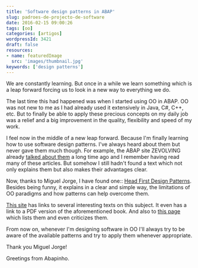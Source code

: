 ```yaml
---
title: 'Software design patterns in ABAP'
slug: padroes-de-projecto-de-software
date: 2016-02-15 09:00:26
tags: [oo]
categories: [artigos]
wordpressId: 3421
draft: false
resources:
- name: featuredImage
  src: 'images/thumbnail.jpg'
keywords: ['design patterns']
---
```

We are constantly learning. But once in a while we learn something which is a leap forward forcing us to look in a new way to everything we do.

The last time this had happened was when I started using OO in ABAP. OO was not new to me as I had already used it extensively in Java, C#, C++, etc. But to finally be able to apply these precious concepts on my daily job was a relief and a big improvement in the quality, flexibility and speed of my work.

I feel now in the middle of a new leap forward. Because I'm finally learning how to use software design patterns. I've always heard about them but never gave them much though. For example, the ABAP site ZEVOLVING already [talked about them][1] a long time ago and I remember having read many of these articles. But somehow I still hadn't found a text which not only explains them but also makes their advantages clear.

Now, thanks to Miguel Jorge, I have found one:: [Head First Design Patterns][2]. Besides being funny, it explains in a clear and simple way, the limitations of OO paradigms and how patterns can help overcome them.

[This site][3] has links to several interesting texts on this subject. It even has a link to a PDF version of the aforementioned book. And also to [this page][4] which lists them and even criticizes them.

From now on, whenever I'm designing software in OO I'll always try to be aware of the available patterns and try to apply them whenever appropriate.

Thank you Miguel Jorge!

Greetings from Abapinho.

   [1]: http://zevolving.com/category/abapobjects/oo-design-patterns/
   [2]: http://www.headfirstlabs.com/books/hfdp/
   [3]: http://www.sws.bfh.ch/~amrhein/ADP/index.html
   [4]: https://sourcemaking.com/design_patterns
